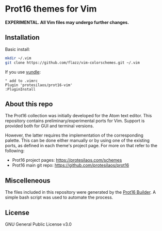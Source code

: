 # Prot16 themes for Vim

**EXPERIMENTAL. All Vim files may undergo further changes.**

## Installation

Basic install:

```bash
mkdir ~/.vim
git clone https://github.com/flazz/vim-colorschemes.git ~/.vim
```

If you use [vundle](https://github.com/VundleVim/Vundle.vim):

```
" add to .vimrc
Plugin 'protesilaos/prot16-vim'
:PluginInstall
```

## About this repo

The Prot16 collection was initially developed for the Atom text editor. This repository contains preliminary/experimental ports for Vim. Support is provided both for GUI and terminal versions. 

However, the latter requires the implementation of the corresponding palette. This can be done either manually or by using one of the existing ports, as defined in each theme's project page. For more on that refer to the following:

- Prot16 project pages: https://protesilaos.com/schemes
- Prot16 main git repo: https://github.com/protesilaos/prot16

## Miscelleneous

The files included in this repository were generated by the [Prot16 Builder](https://github.com/protesilaos/prot16-builder). A simple bash script was used to automate the process.

## License

GNU General Public License v3.0

